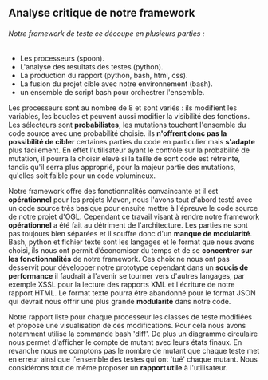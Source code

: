 ## Analyse critique de notre framework

###### Notre framework de teste ce découpe en plusieurs parties : 
* Les processeurs (spoon).
* L'analyse des resultats des testes (python).
* La production du rapport (python, bash, html, css).
* La fusion du projet cible avec notre environnement (bash).
* un ensemble de script bash pour orchestrer l'ensemble.

Les processeurs sont au nombre de 8 et sont variés : ils modifient les variables, les boucles et peuvent aussi modifier la visibilité des fonctions. Les sélecteurs sont **probabilistes**, les mutations touchent l'ensemble du code source avec une probabilité choisie. ils **n'offrent donc pas la possibilité de cibler** certaines parties du code en particulier mais **s'adapte** plus facilement. En effet l'utilisateur ayant le contrôle sur la probabilité de mutation, il pourra la choisir élevé si la taille de sont code est rétreinte, tandis qu'il serra plus approprié, pour la majeur partie des mutations, qu'elles soit faible pour un code volumineux.

Notre framework offre des fonctionnalités convaincante et il est **opérationnel** pour les projets Maven, nous l'avons tout d'abord testé avec un code source très basique pour ensuite mettre à l'épreuve le code source de notre projet d'OGL. Cependant ce travail visant à rendre notre framework **opérationnel** a été fait au détriment de l'architecture. Les parties ne sont pas toujours bien séparées et il souffre donc d'un **manque de modularité**.<br/>
Bash, python et fichier texte sont les langages et le format que nous avons choisi, ils nous ont permit d’économiser du temps et de se **concentrer sur les fonctionnalités** de notre framework. Ces choix ne nous ont pas desservit pour développer notre prototype cependant dans un **soucis de performance** il faudrait à l'avenir se tourner vers d'autres langages, par exemple XSSL pour la lecture des rapports XML et l'écriture de notre rapport HTML. Le format texte pourra être abandonné pour le format JSON qui devrait nous offrir une plus grande **modularité** dans notre code.

Notre rapport liste pour chaque processeur les classes de teste modifiées et propose une visualisation de ces modifications. Pour cela nous avons notamment utilisé la commande bash 'diff'. De plus un diagramme circulaire nous permet d'afficher le compte de mutant avec leurs états finaux. En revanche nous ne comptons pas le nombre de mutant que chaque teste met en erreur ainsi que l'ensemble des testes qui ont 'tué' chaque mutant. Nous considérons tout de même proposer un **rapport utile** à l'utilisateur.